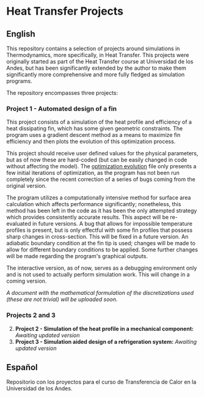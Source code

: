 # Heat Transfer Projects

## English

This repository contains a selection of projects around simulations in Thermodynamics, more specifically, in Heat Transfer. This projects were originally started as part of the Heat Transfer course at Universidad de los Andes, but has been significantly extended by the author to make them significantly more comprehensive and more fully fledged as simulation programs.

The repository encompasses three projects:

### **Project 1 - Automated design of a fin**

This project consists of a simulation of the heat profile and efficiency of a heat dissipating fin, which has some given geometric constraints. The program uses a gradient descent method as a means to maximize fin efficiency and then plots the evolution of this optimization process.

This project should receive user defined values for the physical parameters, but as of now these are hard-coded (but can be easily changed in code without affecting the model). The [optimization evolution](Project1_FinOptimization/optimization_evolution.png) file only presents a few initial iterations of optimization, as the program has not been run completely since the recent correction of a series of bugs coming from the original version.

The program utilizes a computationally intensive method for surface area calculation which affects performance significantly; nonetheless, this method has been left in the code as it has been the only attempted strategy which provides consistently accurate results. This aspect will be re-evaluated in future versions. A bug that allows for impossible temperature profiles is present, but is only effectful with some fin profiles that possess sharp changes in cross-section. This will be fixed in a future version. An adiabatic boundary condition at the fin tip is used; changes will be made to allow for different boundary conditions to be applied. Some further changes will be made regarding the program's graphical outputs.

The interactive version, as of now, serves as a debugging environment only and is not used to actually perform simulation work. This will change in a coming version.

*A document with the mathematical formulation of the discretizations used (these are not trivial) will be uploaded soon.*

### Projects 2 and 3

2. **Project 2 - Simulation of the heat profile in a mechanical component:** *Awaiting updated version*
3. **Project 3 - Simulation aided design of a refrigeration system:** *Awaiting updated version*

## Español

Repositorio con los proyectos para el curso de Transferencia de Calor en la Universidad de los Andes.
